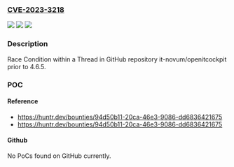 ### [CVE-2023-3218](https://cve.mitre.org/cgi-bin/cvename.cgi?name=CVE-2023-3218)
![](https://img.shields.io/static/v1?label=Product&message=it-novum%2Fopenitcockpit&color=blue)
![](https://img.shields.io/static/v1?label=Version&message=%3C%204.6.5%20&color=brighgreen)
![](https://img.shields.io/static/v1?label=Vulnerability&message=CWE-366%20Race%20Condition%20within%20a%20Thread&color=brighgreen)

### Description

Race Condition within a Thread in GitHub repository it-novum/openitcockpit prior to 4.6.5.

### POC

#### Reference
- https://huntr.dev/bounties/94d50b11-20ca-46e3-9086-dd6836421675
- https://huntr.dev/bounties/94d50b11-20ca-46e3-9086-dd6836421675

#### Github
No PoCs found on GitHub currently.


